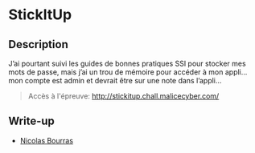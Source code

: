 # StickItUp

## Description

J’ai pourtant suivi les guides de bonnes pratiques SSI pour stocker mes mots de passe, mais j’ai un trou de mémoire pour accéder à mon appli… mon compte est admin et devrait être sur une note dans l’appli…

> Accès à l'épreuve: http://stickitup.chall.malicecyber.com/

## Write-up

- [Nicolas Bourras](https://nicolasb.fr/blog/writeup-dghack-stickitup/)
